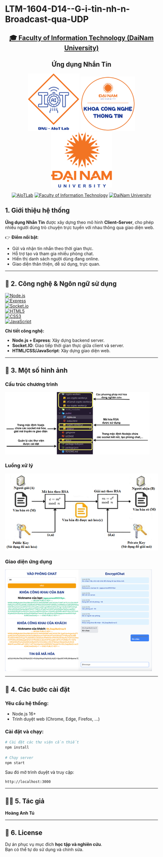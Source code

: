# LTM-1604-D14--G-i-tin-nh-n-Broadcast-qua-UDP
<h2 align="center">
    <a href="https://dainam.edu.vn/vi/khoa-cong-nghe-thong-tin">
        🎓 Faculty of Information Technology (DaiNam University)
    </a>
</h2>

<h2 align="center">
    Ứng dụng Nhắn Tin
</h2>

<div align="center">
    <p align="center">
        <img src="docs/aiotlab_logo.png" alt="AIoTLab Logo" width="170"/>
        <img src="docs/fitdnu_logo.png" alt="FIT Logo" width="180"/>
        <img src="docs/dnu_logo.png" alt="DaiNam University Logo" width="200"/>
    </p>

[![AIoTLab](https://img.shields.io/badge/AIoTLab-green?style=for-the-badge)](https://www.facebook.com/DNUAIoTLab)
[![Faculty of Information Technology](https://img.shields.io/badge/Faculty%20of%20Information%20Technology-blue?style=for-the-badge)](https://dainam.edu.vn/vi/khoa-cong-nghe-thong-tin)
[![DaiNam University](https://img.shields.io/badge/DaiNam%20University-orange?style=for-the-badge)](https://dainam.edu.vn)

</div>

## 1. Giới thiệu hệ thống

**Ứng dụng Nhắn Tin** được xây dựng theo mô hình **Client–Server**, cho phép nhiều người dùng trò chuyện trực tuyến với nhau thông qua giao diện web.  

👉 **Điểm nổi bật**:
- Gửi và nhận tin nhắn theo thời gian thực.  
- Hỗ trợ tạo và tham gia nhiều phòng chat.  
- Hiển thị danh sách người dùng đang online.  
- Giao diện thân thiện, dễ sử dụng, trực quan.  

---

## 🔧 2. Công nghệ & Ngôn ngữ sử dụng

[![Node.js](https://img.shields.io/badge/Node.js-339933?style=for-the-badge&logo=node.js&logoColor=white)](https://nodejs.org/)  
[![Express](https://img.shields.io/badge/Express.js-000000?style=for-the-badge&logo=express&logoColor=white)](https://expressjs.com/)  
[![Socket.io](https://img.shields.io/badge/Socket.IO-010101?style=for-the-badge&logo=socket.io&logoColor=white)](https://socket.io/)  
[![HTML5](https://img.shields.io/badge/HTML5-E34F26?style=for-the-badge&logo=html5&logoColor=white)](https://developer.mozilla.org/docs/Web/HTML)  
[![CSS3](https://img.shields.io/badge/CSS3-1572B6?style=for-the-badge&logo=css3&logoColor=white)](https://developer.mozilla.org/docs/Web/CSS)  
[![JavaScript](https://img.shields.io/badge/JavaScript-F7DF1E?style=for-the-badge&logo=javascript&logoColor=black)](https://developer.mozilla.org/docs/Web/JavaScript)  

**Chi tiết công nghệ:**
- **Node.js + Express**: Xây dựng backend server.  
- **Socket.IO**: Giao tiếp thời gian thực giữa client và server.  
- **HTML/CSS/JavaScript**: Xây dựng giao diện web.  

---

## 🚀 3. Một số hình ảnh

### Cấu trúc chương trình
![Cấu trúc chương trình](demo/1.png)

### Luồng xử lý
![Luồng xử lý](demo/2.png)

### Giao diện ứng dụng
![Giao diện](demo/3.png)

---

## 📝 4. Các bước cài đặt

### Yêu cầu hệ thống:
- Node.js 16+  
- Trình duyệt web (Chrome, Edge, Firefox, …)  

### Cài đặt và chạy:
```bash
# Cài đặt các thư viện cần thiết
npm install

# Chạy server
npm start
```

Sau đó mở trình duyệt và truy cập:  
```
http://localhost:3000
```

---

## 👨‍💻 5. Tác giả
**Hoàng Anh Tú**

---

## 📄 6. License
Dự án phục vụ mục đích **học tập và nghiên cứu**.  
Bạn có thể tự do sử dụng và chỉnh sửa.
